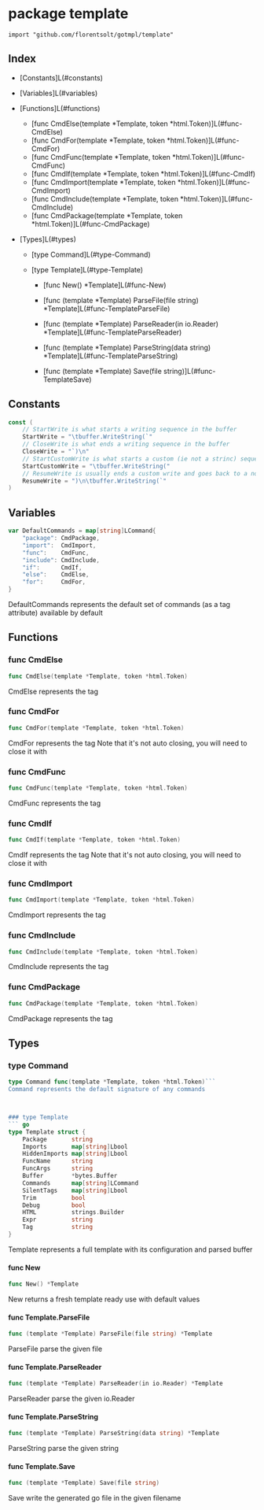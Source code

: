 

# package template
`import "github.com/florentsolt/gotmpl/template"`





## Index 
- [Constants]L(#constants)
- [Variables]L(#variables)
- [Functions]L(#functions)
  - [func CmdElse(template *Template, token *html.Token)]L(#func-CmdElse)
  - [func CmdFor(template *Template, token *html.Token)]L(#func-CmdFor)
  - [func CmdFunc(template *Template, token *html.Token)]L(#func-CmdFunc)
  - [func CmdIf(template *Template, token *html.Token)]L(#func-CmdIf)
  - [func CmdImport(template *Template, token *html.Token)]L(#func-CmdImport)
  - [func CmdInclude(template *Template, token *html.Token)]L(#func-CmdInclude)
  - [func CmdPackage(template *Template, token *html.Token)]L(#func-CmdPackage)


- [Types]L(#types)
  - [type Command]L(#type-Command)


  - [type Template]L(#type-Template)
    - [func New() *Template]L(#func-New)

    - [func (template *Template) ParseFile(file string) *Template]L(#func-TemplateParseFile)
    - [func (template *Template) ParseReader(in io.Reader) *Template]L(#func-TemplateParseReader)
    - [func (template *Template) ParseString(data string) *Template]L(#func-TemplateParseString)
    - [func (template *Template) Save(file string)]L(#func-TemplateSave)







## Constants


``` go
const (
    // StartWrite is what starts a writing sequence in the buffer
    StartWrite = "\tbuffer.WriteString(`"
    // CloseWrite is what ends a writing sequence in the buffer
    CloseWrite = "`)\n"
    // StartCustomWrite is what starts a custom (ie not a strinc) sequence in the buffer (for ex. an expression)
    StartCustomWrite = "\tbuffer.WriteString("
    // ResumeWrite is usually ends a custom write and goes back to a normal writing
    ResumeWrite = ")\n\tbuffer.WriteString(`"
)
```

## Variables


``` go
var DefaultCommands = map[string]LCommand{
    "package": CmdPackage,
    "import":  CmdImport,
    "func":    CmdFunc,
    "include": CmdInclude,
    "if":      CmdIf,
    "else":    CmdElse,
    "for":     CmdFor,
}
```
DefaultCommands represents the default set of commands (as a tag attribute)
available by default

## Functions



### func CmdElse
``` go
func CmdElse(template *Template, token *html.Token)
```
CmdElse represents the tag <go else />



### func CmdFor
``` go
func CmdFor(template *Template, token *html.Token)
```
CmdFor represents the tag <go for="expression"> Note that it's not auto closing,
you will need to close it with </go>



### func CmdFunc
``` go
func CmdFunc(template *Template, token *html.Token)
```
CmdFunc represents the tag <go func="Name" args="a string, b int,..." />



### func CmdIf
``` go
func CmdIf(template *Template, token *html.Token)
```
CmdIf represents the tag <go if="expression"> Note that it's not auto closing,
you will need to close it with </go>



### func CmdImport
``` go
func CmdImport(template *Template, token *html.Token)
```
CmdImport represents the tag <go import="name" />



### func CmdInclude
``` go
func CmdInclude(template *Template, token *html.Token)
```
CmdInclude represents the tag <go include="Name" args="a, b,..." />



### func CmdPackage
``` go
func CmdPackage(template *Template, token *html.Token)
```
CmdPackage represents the tag <go package="name" />

## Types



### type Command
``` go
type Command func(template *Template, token *html.Token)```
Command represents the default signature of any commands



### type Template
``` go
type Template struct {
    Package       string
    Imports       map[string]Lbool
    HiddenImports map[string]Lbool
    FuncName      string
    FuncArgs      string
    Buffer        *bytes.Buffer
    Commands      map[string]LCommand
    SilentTags    map[string]Lbool
    Trim          bool
    Debug         bool
    HTML          strings.Builder
    Expr          string
    Tag           string
}
```
Template represents a full template with its configuration and parsed buffer




#### func New
``` go
func New() *Template
```
New returns a fresh template ready use with default values




#### func Template.ParseFile
``` go
func (template *Template) ParseFile(file string) *Template
```
ParseFile parse the given file





#### func Template.ParseReader
``` go
func (template *Template) ParseReader(in io.Reader) *Template
```
ParseReader parse the given io.Reader





#### func Template.ParseString
``` go
func (template *Template) ParseString(data string) *Template
```
ParseString parse the given string





#### func Template.Save
``` go
func (template *Template) Save(file string)
```
Save write the generated go file in the given filename




